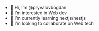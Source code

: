 - 👋 Hi, I’m @pryvalovbogdan
- 👀 I’m interested in Web dev
- 🌱 I’m currently learning nextjs/nestjs
- 💞️ I’m looking to collaborate on Web tech

<!---
pryvalovbogdan/pryvalovbogdan is a ✨ special ✨ repository because its `README.md` (this file) appears on your GitHub profile.
You can click the Preview link to take a look at your changes.
--->
